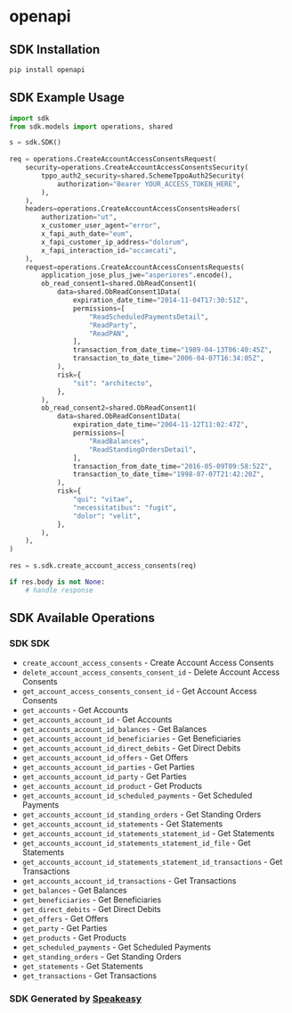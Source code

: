 # openapi

<!-- Start SDK Installation -->
## SDK Installation

```bash
pip install openapi
```
<!-- End SDK Installation -->

<!-- Start SDK Example Usage -->
## SDK Example Usage

```python
import sdk
from sdk.models import operations, shared

s = sdk.SDK()
    
req = operations.CreateAccountAccessConsentsRequest(
    security=operations.CreateAccountAccessConsentsSecurity(
        tppo_auth2_security=shared.SchemeTppoAuth2Security(
            authorization="Bearer YOUR_ACCESS_TOKEN_HERE",
        ),
    ),
    headers=operations.CreateAccountAccessConsentsHeaders(
        authorization="ut",
        x_customer_user_agent="error",
        x_fapi_auth_date="eum",
        x_fapi_customer_ip_address="dolorum",
        x_fapi_interaction_id="occaecati",
    ),
    request=operations.CreateAccountAccessConsentsRequests(
        application_jose_plus_jwe="asperiores".encode(),
        ob_read_consent1=shared.ObReadConsent1(
            data=shared.ObReadConsent1Data(
                expiration_date_time="2014-11-04T17:30:51Z",
                permissions=[
                    "ReadScheduledPaymentsDetail",
                    "ReadParty",
                    "ReadPAN",
                ],
                transaction_from_date_time="1989-04-13T06:40:45Z",
                transaction_to_date_time="2006-04-07T16:34:05Z",
            ),
            risk={
                "sit": "architecto",
            },
        ),
        ob_read_consent2=shared.ObReadConsent1(
            data=shared.ObReadConsent1Data(
                expiration_date_time="2004-11-12T11:02:47Z",
                permissions=[
                    "ReadBalances",
                    "ReadStandingOrdersDetail",
                ],
                transaction_from_date_time="2016-05-09T09:58:52Z",
                transaction_to_date_time="1998-07-07T21:42:20Z",
            ),
            risk={
                "qui": "vitae",
                "necessitatibus": "fugit",
                "dolor": "velit",
            },
        ),
    ),
)
    
res = s.sdk.create_account_access_consents(req)

if res.body is not None:
    # handle response
```
<!-- End SDK Example Usage -->

<!-- Start SDK Available Operations -->
## SDK Available Operations

### SDK SDK

* `create_account_access_consents` - Create Account Access Consents
* `delete_account_access_consents_consent_id` - Delete Account Access Consents
* `get_account_access_consents_consent_id` - Get Account Access Consents
* `get_accounts` - Get Accounts
* `get_accounts_account_id` - Get Accounts
* `get_accounts_account_id_balances` - Get Balances
* `get_accounts_account_id_beneficiaries` - Get Beneficiaries
* `get_accounts_account_id_direct_debits` - Get Direct Debits
* `get_accounts_account_id_offers` - Get Offers
* `get_accounts_account_id_parties` - Get Parties
* `get_accounts_account_id_party` - Get Parties
* `get_accounts_account_id_product` - Get Products
* `get_accounts_account_id_scheduled_payments` - Get Scheduled Payments
* `get_accounts_account_id_standing_orders` - Get Standing Orders
* `get_accounts_account_id_statements` - Get Statements
* `get_accounts_account_id_statements_statement_id` - Get Statements
* `get_accounts_account_id_statements_statement_id_file` - Get Statements
* `get_accounts_account_id_statements_statement_id_transactions` - Get Transactions
* `get_accounts_account_id_transactions` - Get Transactions
* `get_balances` - Get Balances
* `get_beneficiaries` - Get Beneficiaries
* `get_direct_debits` - Get Direct Debits
* `get_offers` - Get Offers
* `get_party` - Get Parties
* `get_products` - Get Products
* `get_scheduled_payments` - Get Scheduled Payments
* `get_standing_orders` - Get Standing Orders
* `get_statements` - Get Statements
* `get_transactions` - Get Transactions

<!-- End SDK Available Operations -->

### SDK Generated by [Speakeasy](https://docs.speakeasyapi.dev/docs/using-speakeasy/client-sdks)
